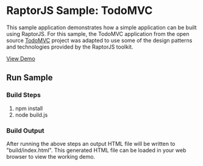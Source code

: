 RaptorJS Sample: TodoMVC
========================

This sample application demonstrates how a simple application can be built using 
RaptorJS. For this sample, the TodoMVC application from the open source [TodoMVC](http://addyosmani.github.com/todomvc/) project
was adapted to use some of the design patterns and technologies provided by the RaptorJS toolkit.


[View Demo](http://raptorjs.org/demos/todomvc/)

## Run Sample

### Build Steps
1. npm install
2. node build.js

### Build Output
After running the above steps an output HTML file will be written to "build/index.html". 
This generated HTML file can be loaded in your web browser to view the working demo.
